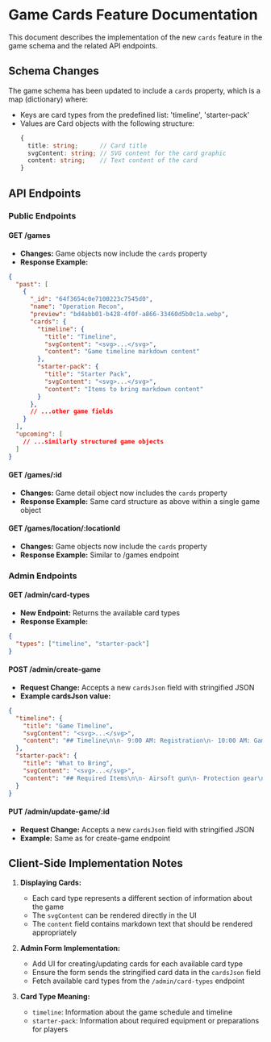 # Game Cards Feature Documentation

This document describes the implementation of the new `cards` feature in the game schema and the related API endpoints.

## Schema Changes

The game schema has been updated to include a `cards` property, which is a map (dictionary) where:
- Keys are card types from the predefined list: 'timeline', 'starter-pack'
- Values are Card objects with the following structure:
  ```typescript
  {
    title: string;      // Card title
    svgContent: string; // SVG content for the card graphic
    content: string;    // Text content of the card
  }
  ```

## API Endpoints

### Public Endpoints

#### GET /games
- **Changes:** Game objects now include the `cards` property
- **Response Example:**
```json
{
  "past": [
    {
      "_id": "64f3654c0e7100223c7545d0",
      "name": "Operation Recon",
      "preview": "bd4abb01-b428-4f0f-a866-33460d5b0c1a.webp",
      "cards": {
        "timeline": {
          "title": "Timeline",
          "svgContent": "<svg>...</svg>",
          "content": "Game timeline markdown content"
        },
        "starter-pack": {
          "title": "Starter Pack",
          "svgContent": "<svg>...</svg>",
          "content": "Items to bring markdown content"
        }
      },
      // ...other game fields
    }
  ],
  "upcoming": [
    // ...similarly structured game objects
  ]
}
```

#### GET /games/:id
- **Changes:** Game detail object now includes the `cards` property
- **Response Example:** Same card structure as above within a single game object

#### GET /games/location/:locationId
- **Changes:** Game objects now include the `cards` property
- **Response Example:** Similar to /games endpoint

### Admin Endpoints

#### GET /admin/card-types
- **New Endpoint:** Returns the available card types
- **Response Example:**
```json
{
  "types": ["timeline", "starter-pack"]
}
```

#### POST /admin/create-game
- **Request Change:** Accepts a new `cardsJson` field with stringified JSON
- **Example cardsJson value:**
```json
{
  "timeline": {
    "title": "Game Timeline",
    "svgContent": "<svg>...</svg>",
    "content": "## Timeline\n\n- 9:00 AM: Registration\n- 10:00 AM: Game start"
  },
  "starter-pack": {
    "title": "What to Bring",
    "svgContent": "<svg>...</svg>",
    "content": "## Required Items\n\n- Airsoft gun\n- Protection gear\n- Water"
  }
}
```

#### PUT /admin/update-game/:id
- **Request Change:** Accepts a new `cardsJson` field with stringified JSON
- **Example:** Same as for create-game endpoint

## Client-Side Implementation Notes

1. **Displaying Cards:**
   - Each card type represents a different section of information about the game
   - The `svgContent` can be rendered directly in the UI
   - The `content` field contains markdown text that should be rendered appropriately

2. **Admin Form Implementation:**
   - Add UI for creating/updating cards for each available card type
   - Ensure the form sends the stringified card data in the `cardsJson` field
   - Fetch available card types from the `/admin/card-types` endpoint

3. **Card Type Meaning:**
   - `timeline`: Information about the game schedule and timeline
   - `starter-pack`: Information about required equipment or preparations for players